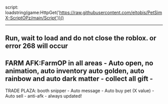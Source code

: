 script:
loadstring(game:HttpGet('https://raw.githubusercontent.com/eltobis/PetSimX-ScriptOPz/main/Script'))()

-----------------------------------------------------------------------
Run, wait to load and do not close the roblox. or error 268 will occur
-----------------------------------------------------------------------
FARM AFK:FarmOP in all areas - Auto open, no animation, auto inventory auto golden, auto rainbow and auto dark matter - collect all gift -
-----------------------------------------------------------------------
TRADE PLAZA: booth snipper - Auto message - Auto buy pet (X value) - Auto sell - anti-afk -
always updated!
